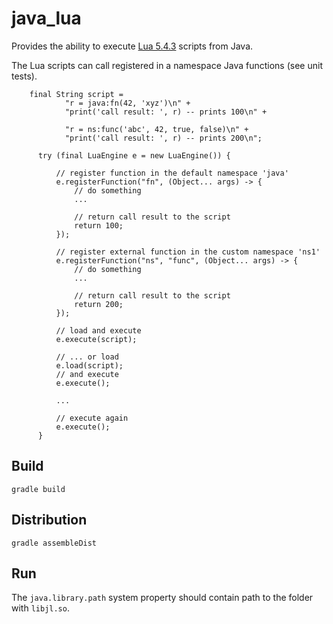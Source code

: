 # java_lua

Provides the ability to execute [Lua 5.4.3](https://www.lua.org/about.html)
scripts from Java.

The Lua scripts can call registered in a namespace Java functions (see unit tests).

```
    final String script =
            "r = java:fn(42, 'xyz')\n" +
            "print('call result: ', r) -- prints 100\n" +

            "r = ns:func('abc', 42, true, false)\n" +
            "print('call result: ', r) -- prints 200\n";

      try (final LuaEngine e = new LuaEngine()) {

          // register function in the default namespace 'java'
          e.registerFunction("fn", (Object... args) -> {
              // do something
              ...

              // return call result to the script
              return 100;
          });

          // register external function in the custom namespace 'ns1'
          e.registerFunction("ns", "func", (Object... args) -> {
              // do something
              ...

              // return call result to the script
              return 200;
          });

          // load and execute
          e.execute(script);

          // ... or load
          e.load(script);
          // and execute
          e.execute();

          ...

          // execute again
          e.execute();
      }
```

## Build

```
gradle build
```

## Distribution

```
gradle assembleDist
```

## Run

The `java.library.path` system property should contain path to the folder with
`libjl.so`.
